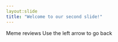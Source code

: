 ```yaml
---
layout:slide
title: "Welcome to our second slide!"
---
```

Meme reviews
Use the left arrow to go back
